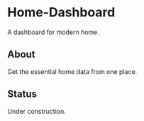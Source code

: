 # Home-Dashboard
A dashboard for modern home.

## About
Get the essential home data from one place.

## Status
Under construction.
